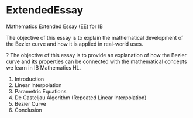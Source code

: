 # ExtendedEssay
Mathematics Extended Essay (EE) for IB

The objective of this essay is to explain the mathematical development of the Bezier curve and how it is applied in real-world uses.

? The objective of this essay is to provide an explanation of how the Bezier curve and its properties can be connected with the mathematical concepts we learn in IB Mathematics HL.

1. Introduction
2. Linear Interpolation
3. Parametric Equations
4. De Casteljau Algorithm (Repeated Linear Interpolation)
5. Bezier Curve
6. Conclusion
